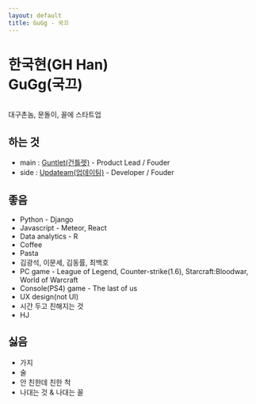 ```yaml
---
layout: default
title: GuGg - 국끄
---
```


<div class="post">
	<h1 class="pageTitle">한국현(GH Han)<br />GuGg(국끄)</h1>
	<img src="{{ '/assets/img/profile_portrait2.jpg' | prepend: site.baseurl }}" alt=""> 
	<p class="intro">대구촌놈, 문돌이, 꼴에 스타트업 </p>
  <h2>하는 것</h2>
  <ul>
    <li>main : <a href="http://gutlet.com">Guntlet(건틀렛)</a> - Product Lead / Fouder</li>
    <li>side : <a href="http://updateam.com">Updateam(업데이팀)</a> - Developer / Fouder</li>
  </ul>
	<h2>좋음 </h2>
	<ul>
    <li>Python - Django</a></li>
    <li>Javascript - Meteor, React</li>
    <li>Data analytics - R</li>
    <li>Coffee</li>
    <li>Pasta</li>
    <li>김광석, 이문세, 김동률, 최백호 </li>
    <li>PC game - League of Legend, Counter-strike(1.6), Starcraft:Bloodwar, World of Warcraft</li>
    <li>Console(PS4) game - The last of us</li>
    <li>UX design(not UI)</li>
    <li>시간 두고 친해지는 것 </li>
    <li>HJ</li>
	</ul>
  <h2>싫음 </h2>
  <ul>
    <li>가지</li>
    <li>술</li>
    <li>안 친한데 친한 척 </li>  
    <li>나대는 것 & 나대는 꼴 </li>
  </ul>
</div>
